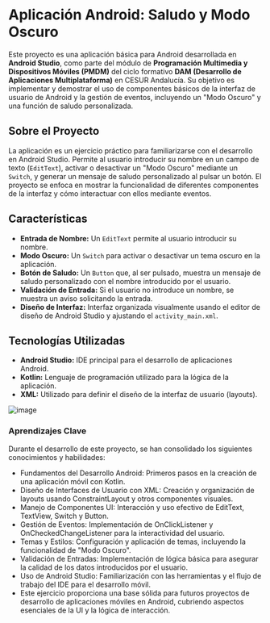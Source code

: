 # Aplicación Android: Saludo y Modo Oscuro

Este proyecto es una aplicación básica para Android desarrollada en **Android Studio**, como parte del módulo de **Programación Multimedia y Dispositivos Móviles (PMDM)** del ciclo formativo **DAM (Desarrollo de Aplicaciones Multiplataforma)** en CESUR Andalucía. Su objetivo es implementar y demostrar el uso de componentes básicos de la interfaz de usuario de Android y la gestión de eventos, incluyendo un "Modo Oscuro" y una función de saludo personalizada. 

## Sobre el Proyecto

La aplicación es un ejercicio práctico para familiarizarse con el desarrollo en Android Studio. Permite al usuario introducir su nombre en un campo de texto (`EditText`), activar o desactivar un "Modo Oscuro" mediante un `Switch`, y generar un mensaje de saludo personalizado al pulsar un botón. El proyecto se enfoca en mostrar la funcionalidad de diferentes componentes de la interfaz y cómo interactuar con ellos mediante eventos. 

## Características

* **Entrada de Nombre:** Un `EditText` permite al usuario introducir su nombre. 
* **Modo Oscuro:** Un `Switch` para activar o desactivar un tema oscuro en la aplicación. 
* **Botón de Saludo:** Un `Button` que, al ser pulsado, muestra un mensaje de saludo personalizado con el nombre introducido por el usuario. 
* **Validación de Entrada:** Si el usuario no introduce un nombre, se muestra un aviso solicitando la entrada.
* **Diseño de Interfaz:** Interfaz organizada visualmente usando el editor de diseño de Android Studio y ajustando el `activity_main.xml`. 

## Tecnologías Utilizadas

* **Android Studio:** IDE principal para el desarrollo de aplicaciones Android. 
* **Kotlin:** Lenguaje de programación utilizado para la lógica de la aplicación. 
* **XML:** Utilizado para definir el diseño de la interfaz de usuario (layouts). 

![image](https://github.com/user-attachments/assets/07dcbbed-79a5-43bf-b4d8-33388a0c20bd)

### Aprendizajes Clave

Durante el desarrollo de este proyecto, se han consolidado los siguientes conocimientos y habilidades:

* Fundamentos del Desarrollo Android: Primeros pasos en la creación de una aplicación móvil con Kotlin.
* Diseño de Interfaces de Usuario con XML: Creación y organización de layouts usando ConstraintLayout y otros componentes visuales.
* Manejo de Componentes UI: Interacción y uso efectivo de EditText, TextView, Switch y Button.
* Gestión de Eventos: Implementación de OnClickListener y OnCheckedChangeListener para la interactividad del usuario.
* Temas y Estilos: Configuración y aplicación de temas, incluyendo la funcionalidad de "Modo Oscuro".
* Validación de Entradas: Implementación de lógica básica para asegurar la calidad de los datos introducidos por el usuario.
* Uso de Android Studio: Familiarización con las herramientas y el flujo de trabajo del IDE para el desarrollo móvil.
* Este ejercicio proporciona una base sólida para futuros proyectos de desarrollo de aplicaciones móviles en Android, cubriendo aspectos esenciales de la UI y la lógica de interacción.
